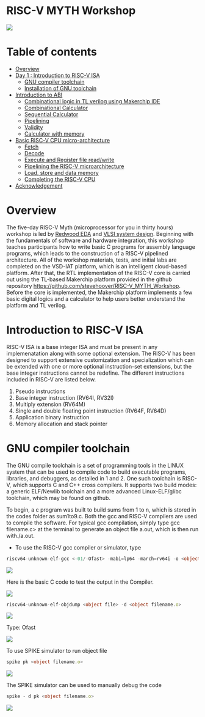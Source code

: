 # RISC-V MYTH Workshop

![](/day1/flyer.png)


# Table of contents

- [Overview](#overview)
- [Day 1 : Introduction to RISC-V ISA](#Day1)
  - [GNU compiler toolchain](#GNU)
  - [Installation of GNU toolchain](#Installation)
- [Introduction to ABI](#ABI)
  - [Combinational logic in TL verilog using Makerchip IDE](#combinational)
  - [Combinational Calculator](#cal)
  - [Sequential Calculator](#seq)
  - [Pipelining](#pipe)
  - [Validity](#valid)
  - [Calculator with memory](#mem)
- [Basic RISC-V CPU micro-architecture](#archi)
  - [Fetch](#fetch)
  - [Decode](#decode)
  - [Execute and Register file read/write](#register)
  - [Pipelining the RISC-V microarchitecture](#micro)
  - [Load, store and data memory](#load)
  - [Completing the RISC-V CPU](#risc)
- [Acknowledgement](#ack)


# Overview

The five-day RISC-V Myth (microprocessor for you in thirty hours) workshop is led by [Redwood EDA](https://www.redwoodeda.com/tl-verilog)  and [VLSI system design](https://www.vlsisystemdesign.com/riscv-based-myth/?v=a98eef2a3105). Beginning with the fundamentals of software and hardware integration, this workshop teaches participants how to write basic C programs for assembly language programs, which leads to the construction of a RISC-V pipelined architecture. All of the workshop materials, tests, and initial labs are completed on the VSD-IAT platform, which is an intelligent cloud-based platform. After that, the RTL implementation of the RISC-V core is carried out using the TL-based Makerchip platform provided in the github repository https://github.com/stevehoover/RISC-V_MYTH_Workshop. Before the core is implemented, the Makerchip platform implements a few basic digital logics and a calculator to help users better understand the platform and TL verilog.

# Introduction to RISC-V ISA

RISC-V ISA is a base integer ISA and must be present in any implemenatation along with some optional extension. The RISC-V has been designed to support extensive customization and specialization which can be extended  with  one  or  more  optional  instruction-set  extensions,  but  the  base  integer instructions cannot be redefine. The different instructions included in RISC-V are listed below.

1. Pseudo instructions
2. Base integer instruction (RV64I, RV32I)
3. Multiply extension (RV64M)
4. Single and double floating point instruction (RV64F, RV64D)
5. Application binary instruction
6. Memory allocation and stack pointer



# GNU compiler toolchain

The GNU compile toolchain is a set of programming tools in the LINUX system that can be used to compile code to build executable programs, libraries, and debuggers, as detailed in 1 and 2. One such toolchain is RISC-V, which supports C and C++ cross compilers. It supports two build modes: a generic ELF/Newlib toolchain and a more advanced Linux-ELF/glibc toolchain, which may be found on github.

To begin, a c program was built to build sums from 1 to n, which is stored in the codes folder as sum1to9.c. Both the gcc and RISC-V compilers are used to compile the software. For typical gcc compilation, simply type gcc filename.c> at the terminal to generate an object file a.out, which is then run with./a.out.

* To use the RISC-V gcc compiler or simulator, type

```typescript
riscv64-unknown-elf-gcc <-01/-Ofast> -mabi=lp64 -march=rv64i -o <object filename.o> <filename.c>
```

![](/day1/Screenshot%202023-12-12%20131310.png)

Here is the basic C code to test the output in the Compiler.

![](/day1/Screenshot%202023-12-12%20131018.png)

```typescript
riscv64-unknown-elf-objdump <object file> -d <object filename.o>
```

![](/day1/3.png)

Type: Ofast

![](/day1/4.png)

To use SPIKE simulator to run object file
```typescript
spike pk <object filename.o>
```

![](/day1/5.png)

The SPIKE simulator can be used to manually debug the code

```typescript
spike - d pk <object filename.o>
```
![](/day1/6.png)
